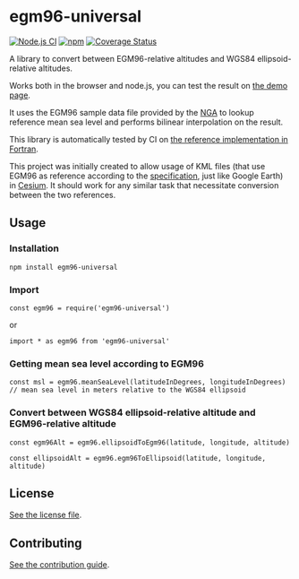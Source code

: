 # egm96-universal

[![Node.js CI](https://github.com/nicolas-van/egm96-universal/workflows/Node.js%20CI/badge.svg)](https://github.com/nicolas-van/egm96-universal/actions?query=workflow%3A%22Node.js+CI%22) [![npm](https://img.shields.io/npm/v/egm96-universal)](https://www.npmjs.com/package/egm96-universal) [![Coverage Status](https://coveralls.io/repos/github/nicolas-van/egm96-universal/badge.svg?branch=master)](https://coveralls.io/github/nicolas-van/egm96-universal?branch=master)

A library to convert between EGM96-relative altitudes and WGS84 ellipsoid-relative altitudes.

Works both in the browser and node.js, you can test the result on [the demo page](https://nicolas-van.github.io/egm96-universal/).

It uses the EGM96 sample data file provided by the [NGA](https://en.wikipedia.org/wiki/National_Geospatial-Intelligence_Agency) to lookup reference mean sea level and performs bilinear interpolation on the result.

This library is automatically tested by CI on [the reference implementation in Fortran](https://earth-info.nga.mil/GandG/wgs84/gravitymod/egm96/binary/binarygeoid.html).

This project was initially created to allow usage of KML files (that use EGM96 as reference according to the [specification](https://www.ogc.org/standards/kml), just like Google Earth) in [Cesium](https://cesium.com/index.html). It should work for any similar task that necessitate conversion between the two references.

## Usage

### Installation

```
npm install egm96-universal
```

### Import

```
const egm96 = require('egm96-universal')
```

or

```
import * as egm96 from 'egm96-universal'
```

### Getting mean sea level according to EGM96

```
const msl = egm96.meanSeaLevel(latitudeInDegrees, longitudeInDegrees)
// mean sea level in meters relative to the WGS84 ellipsoid
```

### Convert between WGS84 ellipsoid-relative altitude and EGM96-relative altitude

```
const egm96Alt = egm96.ellipsoidToEgm96(latitude, longitude, altitude)
```

```
const ellipsoidAlt = egm96.egm96ToEllipsoid(latitude, longitude, altitude)
```

## License

[See the license file](./LICENSE.md).

## Contributing

[See the contribution guide](./CONTRIBUTING.md).
